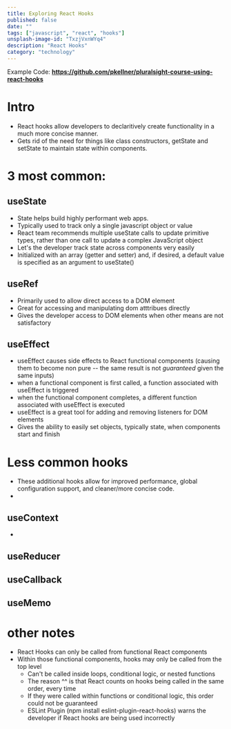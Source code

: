 ```yaml
---
title: Exploring React Hooks
published: false
date: ""
tags: ["javascript", "react", "hooks"]
unsplash-image-id: "TxzjVxnWYq4"
description: "React Hooks"
category: "technology"
---
```


Example Code: **https://github.com/pkellner/pluralsight-course-using-react-hooks**

# Intro

- React hooks allow developers to declaritively create functionality in a much more concise manner.
- Gets rid of the need for things like class constructors, getState and setState to maintain state within components.

# 3 most common:

## useState

- State helps build highly performant web apps.
- Typically used to track only a single javascript object or value
- React team recommends multiple useState calls to update primitive types, rather than one call to update a complex JavaScript object
- Let's the developer track state across components very easily
- Initialized with an array (getter and setter) and, if desired, a default value is specified as an argument to useState()

## useRef

- Primarily used to allow direct access to a DOM element
- Great for accessing and manipulating dom atttribues directly
- Gives the developer access to DOM elements when other means are not satisfactory

## useEffect

- useEffect causes side effects to React functional components (causing them to become non pure -- the same result is not _guaranteed_ given the same inputs)
- when a functional component is first called, a function associated with useEffect is triggered
- when the functional component completes, a different function associated with useEffect is executed
- useEffect is a great tool for adding and removing listeners for DOM elements
- Gives the ability to easily set objects, typically state, when components start and finish

# Less common hooks

- These additional hooks allow for improved performance, global configuration support, and cleaner/more concise code.
-

## useContext

-

## useReducer

## useCallback

## useMemo

# other notes

- React Hooks can only be called from functional React components
- Within those functional components, hooks may only be called from the top level
  - Can't be called inside loops, conditional logic, or nested functions
  - The reason ^^ is that React counts on hooks being called in the same order, every time
  - If they were called within functions or conditional logic, this order could not be guaranteed
  - ESLint Plugin (npm install eslint-plugin-react-hooks) warns the developer if React hooks are being used incorrectly
